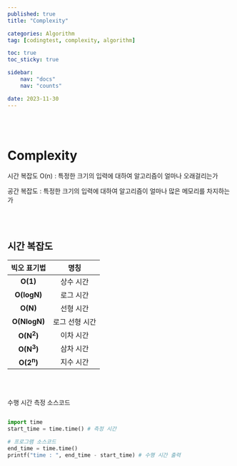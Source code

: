 ```yaml
---
published: true
title: "Complexity"

categories: Algorithm
tag: [codingtest, complexity, algorithm]

toc: true
toc_sticky: true

sidebar:
    nav: "docs"
    nav: "counts"

date: 2023-11-30
---
```

<br>
<br>

# Complexity

시간 복잡도 O(n) : 특정한 크기의 입력에 대하여 알고리즘이 얼마나 오래걸리는가

공간 복잡도 : 특정한 크기의 입력에 대하여 알고리즘이 얼마나 많은 메모리를 차지하는가

<br>
<br>

## 시간 복잡도

|빅오 표기법|명칭|
|:--------:|:-------:|
|**O(1)**|상수 시간|
|**O(logN)**|로그 시간|
|**O(N)**|선형 시간|
|**O(NlogN)**|로그 선형 시간|
|**O(N<sup>2</sup>)**|이차 시간|
|**O(N<sup>3</sup>)**|삼차 시간|
|**O(2<sup>n</sup>)**|지수 시간|

<br>
<br>

수행 시간 측정 소스코드
```python

import time
start_time = time.time() # 측정 시간

# 프로그램 소스코드
end_time = time.time()
printf("time : ", end_time - start_time) # 수행 시간 출력

```


